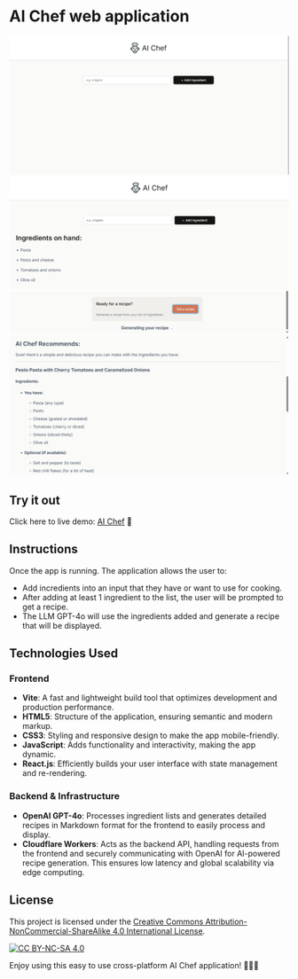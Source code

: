 # AI Chef web application
![AI Chef Screenshot](src/site-screenshot-demo/Screenshot-ai-chef-app-1.png)
![AI Chef Screenshot](src/site-screenshot-demo/Screenshot-ai-chef-app-2.png)
![AI Chef Screenshot](src/site-screenshot-demo/Screenshot-ai-chef-app-3.png)
![AI Chef Screenshot](src/site-screenshot-demo/Screenshot-ai-chef-app-4.png)

## Try it out 

Click here to live demo: [AI Chef](https://cdmain.github.io/ai-chef/) 🚀

## Instructions

Once the app is running. The application allows the user to:

- Add incredients into an input that they have or want to use for cooking.
- After adding at least 1 ingredient to the list, the user will be prompted to get a recipe.
- The LLM GPT-4o will use the ingredients added and generate a recipe that will be displayed.

## Technologies Used
### Frontend
- **Vite**: A fast and lightweight build tool that optimizes development and production performance.
- **HTML5**: Structure of the application, ensuring semantic and modern markup.
- **CSS3**: Styling and responsive design to make the app mobile-friendly.
- **JavaScript**: Adds functionality and interactivity, making the app dynamic.
- **React.js**: Efficiently builds your user interface with state management and re-rendering.
### Backend & Infrastructure
- **OpenAI GPT-4o**: Processes ingredient lists and generates detailed recipes in Markdown format for the frontend to easily process and display.
- **Cloudflare Workers**: Acts as the backend API, handling requests from the frontend and securely communicating with OpenAI for AI-powered recipe generation. This ensures low latency and global scalability via edge computing.

## License
This project is licensed under the [Creative Commons Attribution-NonCommercial-ShareAlike 4.0 International License](https://creativecommons.org/licenses/by-nc-sa/4.0/).

[![CC BY-NC-SA 4.0][cc-by-nc-sa-shield]][cc-by-nc-sa]

[cc-by-nc-sa-shield]: https://licensebuttons.net/l/by-nc-sa/4.0/80x15.png
[cc-by-nc-sa]: https://creativecommons.org/licenses/by-nc-sa/4.0/

Enjoy using this easy to use cross-platform AI Chef application! 🤖🧑‍🍳
